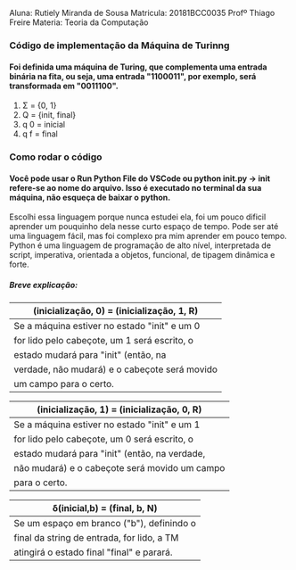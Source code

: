 Aluna: Rutiely Miranda de Sousa
Matricula: 20181BCC0035
Profº Thiago Freire
Materia: Teoria da Computação

### Código de implementação da Máquina de Turinng

#### Foi definida uma máquina de Turing, que complementa uma entrada binária na fita, ou seja, uma entrada "1100011", por exemplo, será transformada em "0011100".

1. Σ = {0, 1}
2. Q = {init, final}
3. q 0 = inicial
4. q f = final

### Como rodar o código

#### Você pode usar o Run Python File do VSCode ou python init.py -> init refere-se ao nome do arquivo. Isso é executado no terminal da sua máquina, não esqueça de baixar o python.

Escolhi essa linguagem porque nunca estudei ela, foi um pouco dificil aprender um pouquinho dela nesse curto espaço de tempo. Pode ser até uma linguagem fácil, mas foi complexo pra mim aprender em pouco tempo. Python é uma linguagem de programação de alto nível, interpretada de script, imperativa, orientada a objetos, funcional, de tipagem dinâmica e forte.

##### Breve explicação:

| (inicialização, 0) = (inicialização, 1, R) |
|-----------------------------------------------|
| Se a máquina estiver no estado "init" e um 0 |
| for lido pelo cabeçote, um 1 será escrito, o |
| estado mudará para "init" (então, na |
| verdade, não mudará) e o cabeçote será movido |
| um campo para o certo. |

| (inicialização, 1) = (inicialização, 0, R) |
|-----------------------------------------------|
| Se a máquina estiver no estado "init" e um 1 |
|for lido pelo cabeçote, um 0 será escrito, o |
| estado mudará para "init" (então, na verdade, |
| não mudará) e o cabeçote será movido um campo |
| para o certo. |

| δ(inicial,b) = (final, b, N) |
|-----------------------------------------------|
| Se um espaço em branco ("b"), definindo o |
| final da string de entrada, for lido, a TM |
| atingirá o estado final "final" e parará. |

